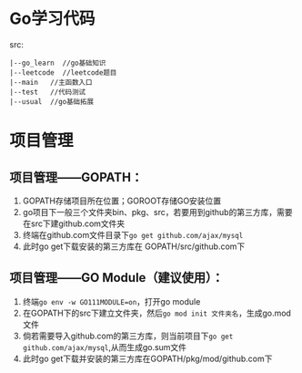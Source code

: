 # Go学习代码
src:

    |--go_learn  //go基础知识
    |--leetcode  //leetcode题目
    |--main   //主函数入口
    |--test   //代码测试
    |--usual  //go基础拓展
# 项目管理
## 项目管理——GOPATH：
1. GOPATH存储项目所在位置；GOROOT存储GO安装位置
2. go项目下一般三个文件夹bin、pkg、src，若要用到github的第三方库，需要在src下建github.com文件夹
3. 终端在github.com文件目录下``go get github.com/ajax/mysql``
4. 此时go get下载安装的第三方库在 GOPATH/src/github.com下
## 项目管理——GO Module（建议使用）：
1. 终端``go env -w GO111MODULE=on``，打开go module
2. 在GOPATH下的src下建立文件夹，然后``go mod init 文件夹名``，生成go.mod文件
3. 倘若需要导入github.com的第三方库，则当前项目下``go get github.com/ajax/mysql``,从而生成go.sum文件
4. 此时go get下载并安装的第三方库在GOPATH/pkg/mod/github.com下 